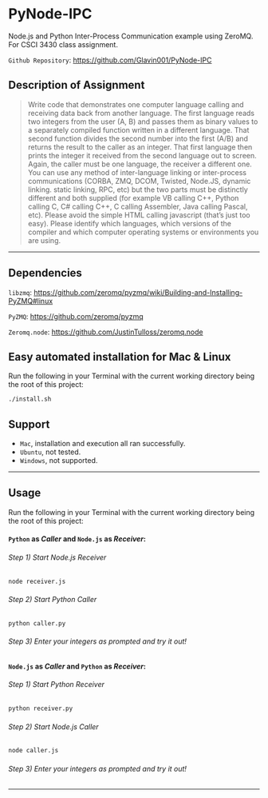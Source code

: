 PyNode-IPC
==========

Node.js and Python Inter-Process Communication example using ZeroMQ. For CSCI 3430 class assignment. 

`Github Repository`: https://github.com/Glavin001/PyNode-IPC 

## Description of Assignment
> Write code that demonstrates one computer language calling and receiving data back from another 
> language. The first language reads two integers from the user (A, B) and passes them as binary values to a 
> separately compiled function written in a different language. That second function divides the second 
> number into the first (A/B) and returns the result to the caller as an integer. That first language then prints 
> the integer it received from the second language out to screen. Again, the caller must be one language, the 
> receiver a different one. You can use any method of inter-language linking or inter-process communications 
> (CORBA, ZMQ, DCOM, Twisted, Node.JS, dynamic linking. static linking, RPC, etc) but the two parts must be 
> distinctly different and both supplied (for example VB calling C++, Python calling C, C# calling C++, C calling 
> Assembler, Java calling Pascal, etc). Please avoid the simple HTML calling javascript (that’s just too easy). 
> Please identify which languages, which versions of the compiler and which computer operating systems or 
>environments you are using. 

-----

## Dependencies
`libzmq`: https://github.com/zeromq/pyzmq/wiki/Building-and-Installing-PyZMQ#linux 

`PyZMQ`: https://github.com/zeromq/pyzmq

`Zeromq.node`: https://github.com/JustinTulloss/zeromq.node 

## Easy automated installation for Mac & Linux
Run the following in your Terminal with the current working directory being the root of this project:
```bash
./install.sh
```

## Support
- `Mac`, installation and execution all ran successfully.
- `Ubuntu`, not tested.
- `Windows`, not supported.

-----

## Usage
Run the following in your Terminal with the current working directory being the root of this project:

#### `Python` as *Caller* and `Node.js` as *Receiver*:
###### Step 1) Start Node.js Receiver

```bash
node receiver.js
```
###### Step 2) Start Python Caller

```bash
python caller.py
```
###### Step 3) Enter your integers as prompted and try it out!


#### `Node.js` as *Caller* and `Python` as *Receiver*:
###### Step 1) Start Python Receiver

```bash
python receiver.py
```
###### Step 2) Start Node.js Caller

```bash
node caller.js
```
###### Step 3) Enter your integers as prompted and try it out!

-----
